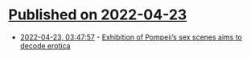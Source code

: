 # [Published on 2022-04-23](index.md)

* [2022-04-23, 03:47:57](https://news.ycombinator.com/item?id=31131193) - [Exhibition of Pompeii’s sex scenes aims to decode erotica](https://www.theguardian.com/science/2022/apr/17/pompeii-sex-scenes-hint-what-happened-erotic-art-ancient)
